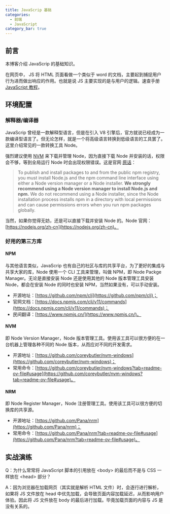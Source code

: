 ```yaml
---
title: JavaScrip 基础
categories:
  - 前端
  - JavaScript
category_bar: true
---
```


## 前言

本博客介绍 JavaScrip 的基础知识。

在网页中， JS 将 HTML 页面看做一个类似于 word 的文档，主要起到捕捉用户行为进而做出响应的作用。也就是说 JS 主要实现的是与用户的逻辑。速查手册 [JavaScript 教程](https://www.runoob.com/js/js-tutorial.html)。

## 环境配置

### 解释器/编译器

JavaScrip 曾经是一款解释型语言，但是在引入 V8 引擎后，官方就说已经成为一款编译型语言了。但无论怎样，就是一个将高级语言转换到低级语言的工具罢了。这里介绍常见的一款转换工具 Node。

强烈建议使用 [NVM](#NVM) 来下载并管理 Node，因为直接下载 Node 并安装的话，权限会不够，等到全局运行 Node 时会出现权限错误。这是官网 [原话](https://docs.npmjs.com/cli/v11/configuring-npm/install#description)：

> To publish and install packages to and from the public npm registry, you must install Node.js and the npm command line interface using either a Node version manager or a Node installer. **We strongly recommend using a Node version manager to install Node.js and npm.** We do not recommend using a Node installer, since the Node installation process installs npm in a directory with local permissions and can cause permissions errors when you run npm packages globally.

当然，如果你觉得无妨，还是可以直接下载并安装 Node 的。Node 官网：[https://nodejs.org/zh-cn](https://nodejs.org/zh-cn)。

### 好用的第三方库

#### NPM

与其他语言类似，JavaScrip 也有自己的社区与库的共享平台，为了更好的集成与共享大家的库，Node 使用一个 CLI 工具来管理，叫做 NPM，即 Node Packge Manager。无论是直接安装 Node 还是使用其他的 Node 版本管理工具安装 Node，都会在安装 Node 的同时也安装 NPM，当然如果没有，可以手动安装。

- 开源地址：[https://github.com/npm/cli](https://github.com/npm/cli)；
- 官网文档：[https://docs.npmjs.com/cli/v11/commands](https://docs.npmjs.com/cli/v11/commands)；
- 民间翻译：[https://www.npmjs.cn/](https://www.npmjs.cn/)。

#### NVM

即 Node Version Manager，Node 版本管理工具。使用该工具可以很方便的在一台机器上管理各种不同的 Node 版本，从而应对不同的开发需求。

- 开源地址：[https://github.com/coreybutler/nvm-windows](https://github.com/coreybutler/nvm-windows)；
- 常用命令：[https://github.com/coreybutler/nvm-windows?tab=readme-ov-file#usage](https://github.com/coreybutler/nvm-windows?tab=readme-ov-file#usage)。

#### NRM

即 Node Register Manager，Node 注册管理工具。使用该工具可以很方便的切换库的共享源。

- 开源地址：[https://github.com/Pana/nrm](https://github.com/Pana/nrm)；
- 常用命令：[https://github.com/Pana/nrm?tab=readme-ov-file#usage](https://github.com/Pana/nrm?tab=readme-ov-file#usage)。

## 实战演练

Q：为什么常常将 JavaScript 脚本的引用放在 \<body\> 的最后而不是与 CSS 一样放在 \<head\> 部分？

A：因为浏览器在加载网页（其实就是解析 HTML 文件）时，会逐行进行解析，如果将 JS 文件放在 head 中优先加载，会导致页面内容加载延迟，从而影响用户体验。因此将 JS 文件放在 body 的最后进行加载。毕竟加载页面的内容与 JS 是没有关系的。

